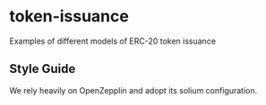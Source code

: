 # token-issuance

Examples of different models of ERC-20 token issuance

## Style Guide

We rely heavily on OpenZepplin and adopt its solium configuration.
